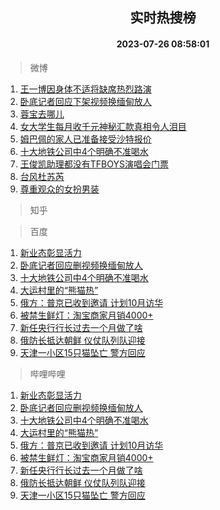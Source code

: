 <div align="center"><h2>实时热搜榜</h2><h4>2023-07-26 08:58:01</h4></div>

> 微博  

1. [王一博因身体不适将缺席热烈路演](https://s.weibo.com/weibo?q=%23%E7%8E%8B%E4%B8%80%E5%8D%9A%E5%9B%A0%E8%BA%AB%E4%BD%93%E4%B8%8D%E9%80%82%E5%B0%86%E7%BC%BA%E5%B8%AD%E7%83%AD%E7%83%88%E8%B7%AF%E6%BC%94%23&t=31&band_rank=1&Refer=top)<br />
2. [卧底记者回应下架视频换缅甸放人](https://s.weibo.com/weibo?q=%23%E5%8D%A7%E5%BA%95%E8%AE%B0%E8%80%85%E5%9B%9E%E5%BA%94%E4%B8%8B%E6%9E%B6%E8%A7%86%E9%A2%91%E6%8D%A2%E7%BC%85%E7%94%B8%E6%94%BE%E4%BA%BA%23&t=31&band_rank=2&Refer=top)<br />
3. [蓉宝去哪儿](https://s.weibo.com/weibo?q=%23%E8%93%89%E5%AE%9D%E5%8E%BB%E5%93%AA%E5%84%BF%23&t=31&band_rank=3&Refer=top)<br />
4. [女大学生每月收千元神秘汇款真相令人泪目](https://s.weibo.com/weibo?q=%23%E5%A5%B3%E5%A4%A7%E5%AD%A6%E7%94%9F%E6%AF%8F%E6%9C%88%E6%94%B6%E5%8D%83%E5%85%83%E7%A5%9E%E7%A7%98%E6%B1%87%E6%AC%BE%E7%9C%9F%E7%9B%B8%E4%BB%A4%E4%BA%BA%E6%B3%AA%E7%9B%AE%23&t=31&band_rank=4&Refer=top)<br />
5. [姆巴佩的家人已准备接受沙特报价](https://s.weibo.com/weibo?q=%23%E5%A7%86%E5%B7%B4%E4%BD%A9%E7%9A%84%E5%AE%B6%E4%BA%BA%E5%B7%B2%E5%87%86%E5%A4%87%E6%8E%A5%E5%8F%97%E6%B2%99%E7%89%B9%E6%8A%A5%E4%BB%B7%23&t=31&band_rank=5&Refer=top)<br />
6. [十大地铁公司中4个明确不准喝水](https://s.weibo.com/weibo?q=%23%E5%8D%81%E5%A4%A7%E5%9C%B0%E9%93%81%E5%85%AC%E5%8F%B8%E4%B8%AD4%E4%B8%AA%E6%98%8E%E7%A1%AE%E4%B8%8D%E5%87%86%E5%96%9D%E6%B0%B4%23&t=31&band_rank=6&Refer=top)<br />
7. [王俊凯助理都没有TFBOYS演唱会门票](https://s.weibo.com/weibo?q=%23%E7%8E%8B%E4%BF%8A%E5%87%AF%E5%8A%A9%E7%90%86%E9%83%BD%E6%B2%A1%E6%9C%89TFBOYS%E6%BC%94%E5%94%B1%E4%BC%9A%E9%97%A8%E7%A5%A8%23&t=31&band_rank=7&Refer=top)<br />
8. [台风杜苏芮](https://s.weibo.com/weibo?q=%E5%8F%B0%E9%A3%8E%E6%9D%9C%E8%8B%8F%E8%8A%AE&t=31&band_rank=8&Refer=top)<br />
9. [尊重观众的女扮男装](https://s.weibo.com/weibo?q=%E5%B0%8A%E9%87%8D%E8%A7%82%E4%BC%97%E7%9A%84%E5%A5%B3%E6%89%AE%E7%94%B7%E8%A3%85&t=31&band_rank=9&Refer=top)<br />

> 知乎  


> 百度  

1. [新业态彰显活力](https://www.baidu.com/s?wd=%E6%96%B0%E4%B8%9A%E6%80%81%E5%BD%B0%E6%98%BE%E6%B4%BB%E5%8A%9B&sa=fyb_news&rsv_dl=fyb_news)<br />
2. [卧底记者回应删视频换缅甸放人](https://www.baidu.com/s?wd=%E5%8D%A7%E5%BA%95%E8%AE%B0%E8%80%85%E5%9B%9E%E5%BA%94%E5%88%A0%E8%A7%86%E9%A2%91%E6%8D%A2%E7%BC%85%E7%94%B8%E6%94%BE%E4%BA%BA&sa=fyb_news&rsv_dl=fyb_news)<br />
3. [十大地铁公司中4个明确不准喝水](https://www.baidu.com/s?wd=%E5%8D%81%E5%A4%A7%E5%9C%B0%E9%93%81%E5%85%AC%E5%8F%B8%E4%B8%AD4%E4%B8%AA%E6%98%8E%E7%A1%AE%E4%B8%8D%E5%87%86%E5%96%9D%E6%B0%B4&sa=fyb_news&rsv_dl=fyb_news)<br />
4. [大运村里的“熊猫热”](https://www.baidu.com/s?wd=%E5%A4%A7%E8%BF%90%E6%9D%91%E9%87%8C%E7%9A%84%E2%80%9C%E7%86%8A%E7%8C%AB%E7%83%AD%E2%80%9D&sa=fyb_news&rsv_dl=fyb_news)<br />
5. [俄方：普京已收到邀请 计划10月访华](https://www.baidu.com/s?wd=%E4%BF%84%E6%96%B9%EF%BC%9A%E6%99%AE%E4%BA%AC%E5%B7%B2%E6%94%B6%E5%88%B0%E9%82%80%E8%AF%B7+%E8%AE%A1%E5%88%9210%E6%9C%88%E8%AE%BF%E5%8D%8E&sa=fyb_news&rsv_dl=fyb_news)<br />
6. [被禁生鲜灯：淘宝商家月销4000+](https://www.baidu.com/s?wd=%E8%A2%AB%E7%A6%81%E7%94%9F%E9%B2%9C%E7%81%AF%EF%BC%9A%E6%B7%98%E5%AE%9D%E5%95%86%E5%AE%B6%E6%9C%88%E9%94%804000%2B&sa=fyb_news&rsv_dl=fyb_news)<br />
7. [新任央行行长过去一个月做了啥](https://www.baidu.com/s?wd=%E6%96%B0%E4%BB%BB%E5%A4%AE%E8%A1%8C%E8%A1%8C%E9%95%BF%E8%BF%87%E5%8E%BB%E4%B8%80%E4%B8%AA%E6%9C%88%E5%81%9A%E4%BA%86%E5%95%A5&sa=fyb_news&rsv_dl=fyb_news)<br />
8. [俄防长抵达朝鲜 仪仗队列队迎接](https://www.baidu.com/s?wd=%E4%BF%84%E9%98%B2%E9%95%BF%E6%8A%B5%E8%BE%BE%E6%9C%9D%E9%B2%9C+%E4%BB%AA%E4%BB%97%E9%98%9F%E5%88%97%E9%98%9F%E8%BF%8E%E6%8E%A5&sa=fyb_news&rsv_dl=fyb_news)<br />
9. [天津一小区15只猫坠亡 警方回应](https://www.baidu.com/s?wd=%E5%A4%A9%E6%B4%A5%E4%B8%80%E5%B0%8F%E5%8C%BA15%E5%8F%AA%E7%8C%AB%E5%9D%A0%E4%BA%A1+%E8%AD%A6%E6%96%B9%E5%9B%9E%E5%BA%94&sa=fyb_news&rsv_dl=fyb_news)<br />

> 哔哩哔哩  

1. [新业态彰显活力](https://www.baidu.com/s?wd=%E6%96%B0%E4%B8%9A%E6%80%81%E5%BD%B0%E6%98%BE%E6%B4%BB%E5%8A%9B&sa=fyb_news&rsv_dl=fyb_news)<br />
2. [卧底记者回应删视频换缅甸放人](https://www.baidu.com/s?wd=%E5%8D%A7%E5%BA%95%E8%AE%B0%E8%80%85%E5%9B%9E%E5%BA%94%E5%88%A0%E8%A7%86%E9%A2%91%E6%8D%A2%E7%BC%85%E7%94%B8%E6%94%BE%E4%BA%BA&sa=fyb_news&rsv_dl=fyb_news)<br />
3. [十大地铁公司中4个明确不准喝水](https://www.baidu.com/s?wd=%E5%8D%81%E5%A4%A7%E5%9C%B0%E9%93%81%E5%85%AC%E5%8F%B8%E4%B8%AD4%E4%B8%AA%E6%98%8E%E7%A1%AE%E4%B8%8D%E5%87%86%E5%96%9D%E6%B0%B4&sa=fyb_news&rsv_dl=fyb_news)<br />
4. [大运村里的“熊猫热”](https://www.baidu.com/s?wd=%E5%A4%A7%E8%BF%90%E6%9D%91%E9%87%8C%E7%9A%84%E2%80%9C%E7%86%8A%E7%8C%AB%E7%83%AD%E2%80%9D&sa=fyb_news&rsv_dl=fyb_news)<br />
5. [俄方：普京已收到邀请 计划10月访华](https://www.baidu.com/s?wd=%E4%BF%84%E6%96%B9%EF%BC%9A%E6%99%AE%E4%BA%AC%E5%B7%B2%E6%94%B6%E5%88%B0%E9%82%80%E8%AF%B7+%E8%AE%A1%E5%88%9210%E6%9C%88%E8%AE%BF%E5%8D%8E&sa=fyb_news&rsv_dl=fyb_news)<br />
6. [被禁生鲜灯：淘宝商家月销4000+](https://www.baidu.com/s?wd=%E8%A2%AB%E7%A6%81%E7%94%9F%E9%B2%9C%E7%81%AF%EF%BC%9A%E6%B7%98%E5%AE%9D%E5%95%86%E5%AE%B6%E6%9C%88%E9%94%804000%2B&sa=fyb_news&rsv_dl=fyb_news)<br />
7. [新任央行行长过去一个月做了啥](https://www.baidu.com/s?wd=%E6%96%B0%E4%BB%BB%E5%A4%AE%E8%A1%8C%E8%A1%8C%E9%95%BF%E8%BF%87%E5%8E%BB%E4%B8%80%E4%B8%AA%E6%9C%88%E5%81%9A%E4%BA%86%E5%95%A5&sa=fyb_news&rsv_dl=fyb_news)<br />
8. [俄防长抵达朝鲜 仪仗队列队迎接](https://www.baidu.com/s?wd=%E4%BF%84%E9%98%B2%E9%95%BF%E6%8A%B5%E8%BE%BE%E6%9C%9D%E9%B2%9C+%E4%BB%AA%E4%BB%97%E9%98%9F%E5%88%97%E9%98%9F%E8%BF%8E%E6%8E%A5&sa=fyb_news&rsv_dl=fyb_news)<br />
9. [天津一小区15只猫坠亡 警方回应](https://www.baidu.com/s?wd=%E5%A4%A9%E6%B4%A5%E4%B8%80%E5%B0%8F%E5%8C%BA15%E5%8F%AA%E7%8C%AB%E5%9D%A0%E4%BA%A1+%E8%AD%A6%E6%96%B9%E5%9B%9E%E5%BA%94&sa=fyb_news&rsv_dl=fyb_news)<br />
